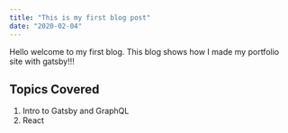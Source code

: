 ```yaml
---
title: "This is my first blog post"
date: "2020-02-04"
---
```


Hello welcome to my first blog. This blog shows how I made my portfolio site with gatsby!!!

## Topics Covered

1. Intro to Gatsby and GraphQL
2. React
